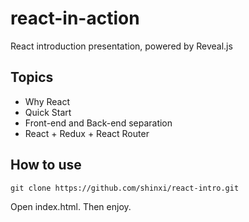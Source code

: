# react-in-action
React introduction presentation, powered by Reveal.js

## Topics
 * Why React
 * Quick Start
 * Front-end and Back-end separation
 * React + Redux + React Router

## How to use
```
git clone https://github.com/shinxi/react-intro.git
```
Open index.html.
Then enjoy.
